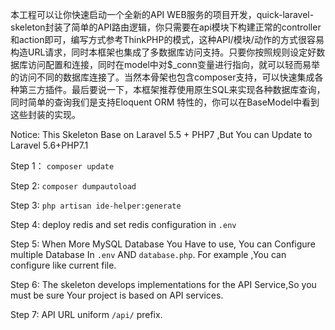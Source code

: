本工程可以让你快速启动一个全新的API WEB服务的项目开发，quick-laravel-skeleton封装了简单的API路由逻辑，你只需要在api模块下构建正常的controller和action即可，编写方式参考ThinkPHP的模式，这种API/模块/动作的方式很容易构造URL请求，同时本框架也集成了多数据库访问支持。只要你按照规则设定好数据库访问配置和连接，同时在model中对$_conn变量进行指向，就可以轻而易举的访问不同的数据库连接了。当然本骨架也包含composer支持，可以快速集成各种第三方插件。最后要说一下，本框架推荐使用原生SQL来实现各种数据库查询，同时简单的查询我们是支持Eloquent ORM 特性的，你可以在BaseModel中看到这些封装的实现。


Notice:
This Skeleton Base on Laravel 5.5 + PHP7 ,But You can Update to Laravel 5.6+PHP7.1

Step 1：
`composer update`

Step 2:
`composer dumpautoload`

Step 3:
`php artisan ide-helper:generate`

Step 4:
deploy redis and set redis configuration in `.env`

Step 5:
When More MySQL Database You Have to use, You can Configure multiple Database In `.env` AND `database.php`.
For example ,You can configure like current file.

Step 6:
The skeleton develops implementations for the API Service,So you must be sure Your project is based on API services.

Step 7:
API URL uniform `/api/`  prefix.

